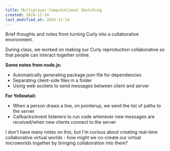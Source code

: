 ```yaml
---
title: Multiplayer Computational Sketching
created: 2024-11-14
last_modified_at: 2024-11-14
---
```


<div class="overview">
Brief thoughts and notes from turning Curly into a collaborative environment.
</div>

During class, we worked on making our Curly reproduction collaborative so that people can interact together online.

**Some notes from node.js:**
- Automatically generating package.json file for dependencies
- Separating client-side files in a folder
- Using web sockets to send messages between client and server

**For Yellowtail:**
- When a person draws a line, on pointerup, we send the list of paths to the server
- Callbacks/event listeners to run code whenever new messages are received/when new clients connect to the server

I don't have many notes on this, but I'm curious about creating real-time collaborative virtual worlds - how might we co-create our virtual microworlds together by bringing collaboration into them?